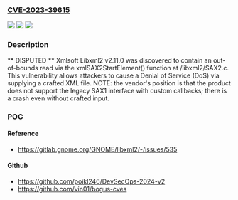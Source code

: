 ### [CVE-2023-39615](https://cve.mitre.org/cgi-bin/cvename.cgi?name=CVE-2023-39615)
![](https://img.shields.io/static/v1?label=Product&message=n%2Fa&color=blue)
![](https://img.shields.io/static/v1?label=Version&message=n%2Fa&color=blue)
![](https://img.shields.io/static/v1?label=Vulnerability&message=n%2Fa&color=brighgreen)

### Description

** DISPUTED ** Xmlsoft Libxml2 v2.11.0 was discovered to contain an out-of-bounds read via the xmlSAX2StartElement() function at /libxml2/SAX2.c. This vulnerability allows attackers to cause a Denial of Service (DoS) via supplying a crafted XML file. NOTE: the vendor's position is that the product does not support the legacy SAX1 interface with custom callbacks; there is a crash even without crafted input.

### POC

#### Reference
- https://gitlab.gnome.org/GNOME/libxml2/-/issues/535

#### Github
- https://github.com/poikl246/DevSecOps-2024-v2
- https://github.com/vin01/bogus-cves

